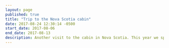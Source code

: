 ```yaml
---
layout: page
published: true
title: "Trip to the Nova Scotia cabin"
date: 2017-08-24 12:30:14 -0500
start_date: 2017-08-06
end_date: 2017-08-13
description: Another visit to the cabin in Nova Scotia. This year we spent some more time with Arne (and his daughter Erin) and did some island exploring, fishing, and oyster collecting. While I was there, we started on building better paths. We also found a large cliff and figured out a reasonable path to it. While looking for the cliff, we found a large boulder that might have a few doable problems on it. This year I overlapped with Steve, Sara, and Nathan. I briefly met Preethi in the Halifax airport.
---
```

